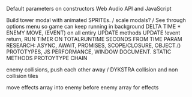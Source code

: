 Default parameters on constructors
Web Audio API and JavaScript

Build tower modal with animated SPRITEs. / scale modals? / 
See through options menu so game can keep running in background 
DELTA TIME * ENEMY MOVE, (EVENT) on all entiry UPDATE methods UPDATE !event return, RUN TIMER ON TOTALRUNTIME SECONDS FROM TIME PARAM
RESEARCH: ASYNC, AWAIT, PROMISES,  SCOPE/CLOSURE,  OBJECT.() PROTOTYPES, JS PERFORMANCE, WINDOW DOCUMENT. STATIC METHODS
PROTOYTYPE CHAIN

enemy collisions, push each other away / DYKSTRA collision and non collision tiles

move effects array into enemy
before enemy array for effects


